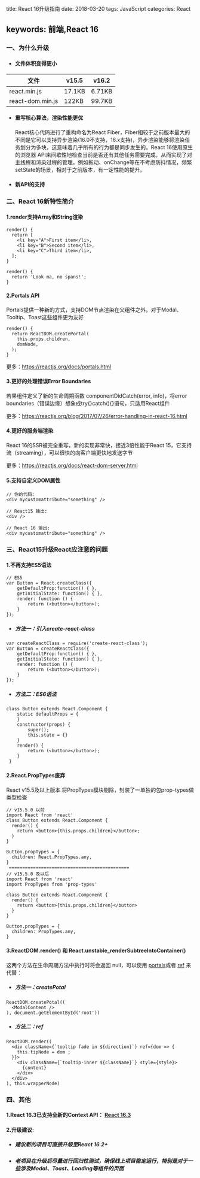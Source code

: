 title: React 16升级指南
date: 2018-03-20
tags: JavaScript
categories: React

keywords: 前端,React 16
-----------------------------

### 一、为什么升级

* #### 文件体积变得更小

| 文件               | v15.5  | v16.2  |
| ---------------- | ------ | ------ |
| react.min.js     | 17.1KB | 6.71KB |
| react-dom.min.js | 122KB  | 99.7KB |

* #### 重写核心算法，渲染性能更优

  React核心代码进行了重构命名为React Fiber，Fiber相较于之前版本最大的不同是它可以支持异步渲染(16.0不支持，16.x支持)，异步渲染能够将渲染任务划分为多块，这意味着几乎所有的行为都是同步发生的。React 16使用原生的浏览器 API来间歇性地检查当前是否还有其他任务需要完成，从而实现了对主线程和渲染过程的管理。例如拖动、onChange等在不考虑防抖情况，频繁setState的场景，相对于之前版本，有一定性能的提升。
<!--more-->
* #### 新API的支持

### 二、React 16新特性简介

#### 1.render支持Array和String渲染

```
render() {
  return [
    <li key="A">First item</li>,
    <li key="B">Second item</li>,
    <li key="C">Third item</li>,
  ];
}

render() {
  return 'Look ma, no spans!';
}
```

#### 2.Portals API

Portals提供一种新的方式，支持DOM节点渲染在父组件之外，对于Modal、Tooltip、Toast这些组件更为友好

```
render() {
  return ReactDOM.createPortal(
    this.props.children,
    domNode,
  );
}
```

更多：<https://reactjs.org/docs/portals.html>

#### 3.更好的处理错误Error Boundaries

若果组件定义了新的生命周期函数 componentDidCatch(error, info)，将error boundaries（错误边缘）想象成try{}catch(){}语句，只适用React组件

更多：<https://reactjs.org/blog/2017/07/26/error-handling-in-react-16.html>

#### 4.更好的服务端渲染

React 16的SSR被完全重写，新的实现非常快，接近3倍性能于React 15，它支持流（streaming），可以很快的向客户端更快地发送字节

更多：<https://reactjs.org/docs/react-dom-server.html>

#### 5.支持自定义DOM属性

```
// 你的代码:
<div mycustomattribute="something" />

// React15 输出:
<div />

// React 16 输出:
<div mycustomattribute="something" />
```

### 三、React15升级React应注意的问题

#### 1.不再支持ES5语法

```
// ES5
var Button = React.createClass({
    getDefaultProp:function() { },
    getInitialState: function() { },
    render: function () {
        return (<button></button>);
    }
});
```

* ##### 方法一：引入create-react-class

```
var createReactClass = require('create-react-class');
var Button = createReactClass({  
    getDefaultProp:function() { },  
    getInitialState: function() { },  
    render: function () {  
        return (<button></button>);  
    }  
});
```

* ##### 方法二：ES6语法

```
class Button extends React.Component {
    static defaultProps = {
    }
    constructor(props) {
        super();
        this.state = {}
    }
    render() {
        return (<button></button>);
    }
 }
```

#### 2.React.PropTypes废弃

React v15.5及以上版本 将PropTypes模块剔除，封装了一单独的包prop-types做类型检查

```
// v15.5.0 以前
import React from 'react'
class Button extends React.Component {
  render() {
    return <button>{this.props.children}</button>;
  }
}

Button.propTypes = {
  children: React.PropTypes.any,
}
 =============================================
// v15.5.0 及以后
import React from 'react'
import PropTypes from 'prop-types'

class Button extends React.Component {
  render() {
    return <button>{this.props.children}</button>
  }
}

Button.propTypes = {
  children: PropTypes.any,
}
```

#### 3.ReactDOM.render() 和 React.unstable_renderSubtreeIntoContainer()

这两个方法在生命周期方法中执行时将会返回 null，可以使用 [portals](https://github.com/facebook/react/issues/10309#issuecomment-318433235)或者 [ref](https://github.com/facebook/react/issues/10309#issuecomment-318434635) 来代替：

* ##### 方法一：createPotal

```
ReactDOM.createPotal((
  <ModalContent />
), document.getElementById('root'))
```

* ##### 方法二：ref

```
ReactDOM.render((
  <div className={`tooltip fade in ${direction}`} ref={dom => {
  	this.tipNode = dom ;
  }}>
    <div className={`tooltip-inner ${className}`} style={style}>
      {content}
    </div>
  </div>
), this.wrapperNode)
```
### 四、其他

#### 1.React 16.3已支持全新的Context API： [React 16.3](https://reactjs.org/blog/2018/03/29/react-v-16-3.html)

#### 2.升级建议:

* ##### 建议新的项目可直接升级至React 16.2+
* ##### 老项目在升级后尽量进行回归性测试，确保线上项目稳定运行，特别是对于一些涉及Modal、Toast、Loading等组件的页面
